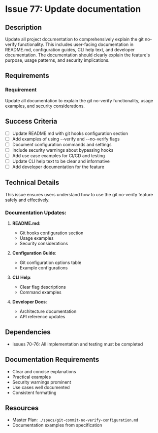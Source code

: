 # Issue 77: Update documentation

## Description
Update all project documentation to comprehensively explain the git no-verify functionality. This includes user-facing documentation in README.md, configuration guides, CLI help text, and developer documentation. The documentation should clearly explain the feature's purpose, usage patterns, and security implications.

## Requirements

### Requirement
Update all documentation to explain the git no-verify functionality, usage examples, and security considerations.

## Success Criteria
- [ ] Update README.md with git hooks configuration section
- [ ] Add examples of using --verify and --no-verify flags
- [ ] Document configuration commands and settings
- [ ] Include security warnings about bypassing hooks
- [ ] Add use case examples for CI/CD and testing
- [ ] Update CLI help text to be clear and informative
- [ ] Add developer documentation for the feature

## Technical Details
This issue ensures users understand how to use the git no-verify feature safely and effectively.

### Documentation Updates:
1. **README.md**:
   - Git hooks configuration section
   - Usage examples
   - Security considerations

2. **Configuration Guide**:
   - Git configuration options table
   - Example configurations

3. **CLI Help**:
   - Clear flag descriptions
   - Command examples

4. **Developer Docs**:
   - Architecture documentation
   - API reference updates

## Dependencies
- Issues 70-76: All implementation and testing must be completed

## Documentation Requirements
- Clear and concise explanations
- Practical examples
- Security warnings prominent
- Use cases well documented
- Consistent formatting

## Resources
- Master Plan: `./specs/git-commit-no-verify-configuration.md`
- Documentation examples from specification
